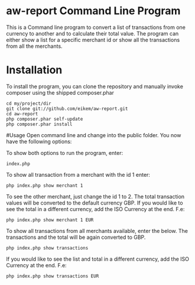 # aw-report Command Line Program
This is a Command line program to convert a list of transactions from one currency to another and to calculate their total value. The program can either show a list for a specific merchant id or show all the transactions from all the merchants.

# Installation
To install the program, you can clone the repository and manually invoke composer using the shipped composer.phar

    cd my/project/dir
    git clone git://github.com/eikem/aw-report.git
    cd aw-report
    php composer.phar self-update
    php composer.phar install

#Usage
Open command line and change into the public folder. You now have the following options:

To show both options to run the program, enter:
    
    index.php 

To show all transaction from a merchant with the id 1 enter:

    php index.php show merchant 1

To see the other merchant, just change the id 1 to 2. The total transaction values will be converted to the default currency GBP. If you would like to see the total in a different currency, add the ISO Currency at the end. F.e:

    php index.php show merchant 1 EUR

To show all transactions from all merchants available, enter the below. The transactions and the total will be again converted to GBP. 

    php index.php show transactions

If you would like to see the list and total in a different currency, add the ISO Currency at the end. F.e:

    php index.php show transactions EUR

